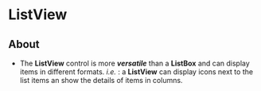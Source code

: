 # ListView
## About
+ The __ListView__ control is more _**versatile**_ than a __ListBox__ and can display items in different formats. _i.e._ : a __ListView__ can display icons next to the list items an show the details of items in columns. 